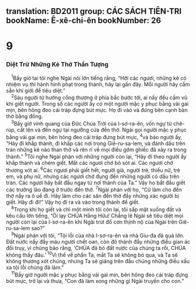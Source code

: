 translation: BD2011
group: CÁC SÁCH TIÊN-TRI
bookName: Ê-xê-chi-ên 
bookNumber: 26
-------

<div class="title"><h1>9</h1><h3>Diệt Trừ Những Kẻ Thờ Thần Tượng</h3></div>
<span class="verse exe_9_1"> <sup>1</sup>Bấy giờ tai tôi nghe Ngài nói lớn tiếng rằng, “Hỡi các ngươi, những kẻ có nhiệm vụ thi hành hình phạt trong thành, hãy lại gần đây. Mỗi người hãy cầm sẵn khí giới để tiêu diệt.”<br/></span>
<span class="verse exe_9_2"> <sup>2</sup>Sáu người từ hướng cổng thượng ở phía bắc bước tới, ai nấy đều cầm vũ khí giết người. Trong số các người ấy có một người mặc y phục bằng vải gai mịn, bên hông đeo cái tráp đựng bút mực. Họ đi vào và đứng bên cạnh bàn thờ bằng đồng.<br/></span>
<span class="verse exe_9_3"> <sup>3</sup>Bấy giờ vinh quang của Ðức Chúa Trời của I-sơ-ra-ên, vốn ngự từ chê-rúp, cất lên và đến ngự tại ngưỡng cửa đền thờ. Ngài gọi người mặc y phục bằng vải gai mịn, bên hông đeo cái tráp đựng bút mực, </span>
<span class="verse exe_9_4"><sup>4</sup>và bảo người ấy, “Hãy đi khắp thành, đi khắp các nơi trong Giê-ru-sa-lem, và đánh dấu trên trán những kẻ nào than thở và rên rỉ về mọi điều gớm ghiếc đã xảy ra trong thành.” </span>
<span class="verse exe_9_5"><sup>5</sup>Tôi nghe Ngài phán với những người còn lại, “Hãy đi theo người ấy khắp thành và chém giết. Mắt các ngươi chớ bỏ sót ai. Các ngươi chớ thương xót ai. </span>
<span class="verse exe_9_6"><sup>6</sup>Các ngươi phải giết hết, người già, người trẻ, thiếu nữ, trẻ em, và phụ nữ, nhưng các ngươi chớ đụng đến những người có dấu trên trán. Các ngươi hãy bắt đầu ngay từ nơi thánh của Ta.” Vậy họ bắt đầu giết các trưởng lão đang ở trước đền thờ. </span>
<span class="verse exe_9_7"><sup>7</sup>Ngài phán với họ, “Cứ làm cho đền thờ nầy ra ô uế đi. Hãy làm cho các sân đền thờ đầy những xác người bị giết. Hãy đi đi!” Vậy họ đi ra và vào trong thành để giết.<br/></span>
<span class="verse exe_9_8"> <sup>8</sup>Trong khi họ giết và chỉ một mình tôi còn lại, tôi sấp mặt xuống đất và kêu cầu lớn tiếng, “Ôi lạy CHÚA Hằng Hữu! Chẳng lẽ Ngài sẽ tiêu diệt mọi người còn lại của I-sơ-ra-ên khi Ngài trút đổ cơn thịnh nộ của Ngài trên Giê-ru-sa-lem sao?”<br/></span>
<span class="verse exe_9_9"> <sup>9</sup>Ngài phán với tôi, “Tội lỗi của nhà I-sơ-ra-ên và nhà Giu-đa đã quá lớn. Ðất nước nầy đầy máu người chết oan, còn đô thành đầy những điều gian ác đồi trụy, vì chúng bảo rằng, ‘CHÚA đã bỏ đất nước của chúng ta rồi, CHÚA không thấy đâu.’ </span>
<span class="verse exe_9_10"><sup>10</sup>Vì thế về phần Ta, mắt Ta sẽ không bỏ qua, và Ta sẽ không thương xót chúng, nhưng Ta sẽ giáng trên đầu chúng những điều xấu xa tội lỗi chúng đã làm.”<br/></span>
<span class="verse exe_9_11"> <sup>11</sup>Bấy giờ người mặc y phục bằng vải gai mịn, bên hông đeo cái tráp đựng bút mực, trở lại và thưa, “Con đã làm xong những gì Ngài truyền cho con.”<br/></span>

